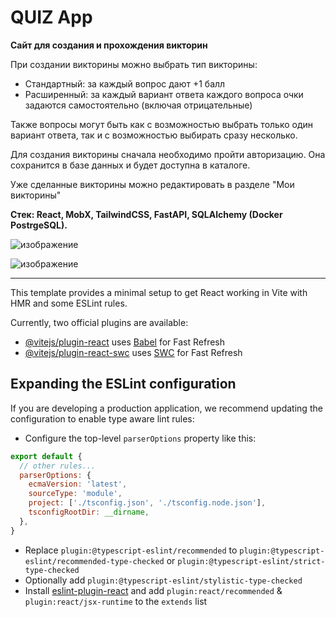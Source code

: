 # QUIZ App

**Сайт для создания и прохождения викторин**

При создании викторины можно выбрать тип викторины:

- Стандартный: за каждый вопрос дают +1 балл
- Расширенный: за каждый вариант ответа каждого вопроса очки задаются самостоятельно (включая отрицательные)

Также вопросы могут быть как с возможностью выбрать только один вариант ответа, так и с возможностью выбирать сразу несколько.

Для создания викторины сначала необходимо пройти авторизацию. Она сохранится в базе данных и будет доступна в каталоге.

Уже сделанные викторины можно редактировать в разделе "Мои викторины"

**Стек: React, MobX, TailwindCSS, FastAPI, SQLAlchemy (Docker PostrgeSQL).**

![изображение](https://github.com/ayeMind/quiz/assets/119005871/752f2be9-c392-4ad6-9521-efe40f3dcc7c)



![изображение](https://github.com/ayeMind/quiz/assets/119005871/0d935358-22bc-4485-bc8a-03c210b7248e)

---

This template provides a minimal setup to get React working in Vite with HMR and some ESLint rules.

Currently, two official plugins are available:

- [@vitejs/plugin-react](https://github.com/vitejs/vite-plugin-react/blob/main/packages/plugin-react/README.md) uses [Babel](https://babeljs.io/) for Fast Refresh
- [@vitejs/plugin-react-swc](https://github.com/vitejs/vite-plugin-react-swc) uses [SWC](https://swc.rs/) for Fast Refresh

## Expanding the ESLint configuration

If you are developing a production application, we recommend updating the configuration to enable type aware lint rules:

- Configure the top-level `parserOptions` property like this:

```js
export default {
  // other rules...
  parserOptions: {
    ecmaVersion: 'latest',
    sourceType: 'module',
    project: ['./tsconfig.json', './tsconfig.node.json'],
    tsconfigRootDir: __dirname,
  },
}
```

- Replace `plugin:@typescript-eslint/recommended` to `plugin:@typescript-eslint/recommended-type-checked` or `plugin:@typescript-eslint/strict-type-checked`
- Optionally add `plugin:@typescript-eslint/stylistic-type-checked`
- Install [eslint-plugin-react](https://github.com/jsx-eslint/eslint-plugin-react) and add `plugin:react/recommended` & `plugin:react/jsx-runtime` to the `extends` list
